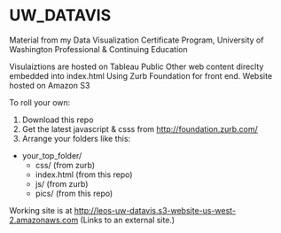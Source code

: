 # UW_DATAVIS
Material from my Data Visualization Certificate Program, University of Washington Professional &amp; Continuing Education

Visulaiztions are hosted on Tableau Public
Other web content direclty embedded into index.html 
Using Zurb Foundation for front end.
Website hosted on Amazon S3

To roll your own:
1. Download this repo
2. Get the latest javascript & csss from http://foundation.zurb.com/
3. Arrange your folders like this:

  * your_top_folder/  
    * css/ (from zurb)    
    * index.html (from this repo)    
    * js/ (from zurb)   
    * pics/ (from this repo)
    

Working site is at http://leos-uw-datavis.s3-website-us-west-2.amazonaws.com (Links to an external site.)
